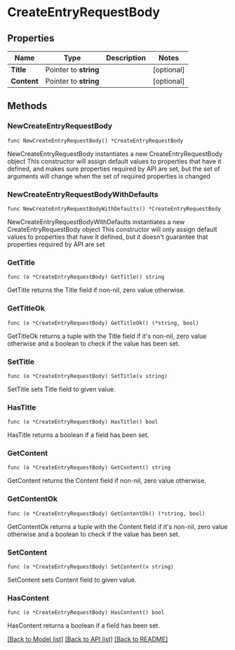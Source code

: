# CreateEntryRequestBody

## Properties

Name | Type | Description | Notes
------------ | ------------- | ------------- | -------------
**Title** | Pointer to **string** |  | [optional] 
**Content** | Pointer to **string** |  | [optional] 

## Methods

### NewCreateEntryRequestBody

`func NewCreateEntryRequestBody() *CreateEntryRequestBody`

NewCreateEntryRequestBody instantiates a new CreateEntryRequestBody object
This constructor will assign default values to properties that have it defined,
and makes sure properties required by API are set, but the set of arguments
will change when the set of required properties is changed

### NewCreateEntryRequestBodyWithDefaults

`func NewCreateEntryRequestBodyWithDefaults() *CreateEntryRequestBody`

NewCreateEntryRequestBodyWithDefaults instantiates a new CreateEntryRequestBody object
This constructor will only assign default values to properties that have it defined,
but it doesn't guarantee that properties required by API are set

### GetTitle

`func (o *CreateEntryRequestBody) GetTitle() string`

GetTitle returns the Title field if non-nil, zero value otherwise.

### GetTitleOk

`func (o *CreateEntryRequestBody) GetTitleOk() (*string, bool)`

GetTitleOk returns a tuple with the Title field if it's non-nil, zero value otherwise
and a boolean to check if the value has been set.

### SetTitle

`func (o *CreateEntryRequestBody) SetTitle(v string)`

SetTitle sets Title field to given value.

### HasTitle

`func (o *CreateEntryRequestBody) HasTitle() bool`

HasTitle returns a boolean if a field has been set.

### GetContent

`func (o *CreateEntryRequestBody) GetContent() string`

GetContent returns the Content field if non-nil, zero value otherwise.

### GetContentOk

`func (o *CreateEntryRequestBody) GetContentOk() (*string, bool)`

GetContentOk returns a tuple with the Content field if it's non-nil, zero value otherwise
and a boolean to check if the value has been set.

### SetContent

`func (o *CreateEntryRequestBody) SetContent(v string)`

SetContent sets Content field to given value.

### HasContent

`func (o *CreateEntryRequestBody) HasContent() bool`

HasContent returns a boolean if a field has been set.


[[Back to Model list]](../README.md#documentation-for-models) [[Back to API list]](../README.md#documentation-for-api-endpoints) [[Back to README]](../README.md)


